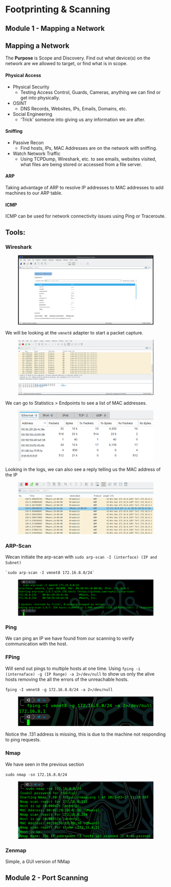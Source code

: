 # Footprinting & Scanning

## Module 1 - Mapping a Network

## Mapping a Network

The **Purpose** is Scope and Discovery. Find out what device(s) on the network are we allowed to target, or find what is in scope.&#x20;

#### Physical Access

* Physical Security
  * Testing Access Control, Guards, Cameras, anything we can find or get into physically.
* OSINT
  * DNS Records, Websites, IPs, Emails, Domains, etc.
* Social Engineering
  * 'Trick' someone into giving us any information we are after.

#### Sniffing

* Passive Recon
  * Find hosts, IPs, MAC Addresses are on the network with sniffing.&#x20;
* Watch Network Traffic
  * Using TCPDump, Wireshark, etc. to see emails, websites visited, what files are being stored or accessed from a file server.&#x20;

#### ARP

Taking advantage of ARP to resolve IP addresses to MAC addresses to add machines to our ARP table.

#### ICMP

ICMP can be used for network connectivity issues using Ping or Traceroute.

## Tools:

### Wireshark

<figure><img src="../../../../.gitbook/assets/image (99) (2).png" alt=""><figcaption></figcaption></figure>

We will be looking at the `vmnet8` adapter to start a packet capture.

<figure><img src="../../../../.gitbook/assets/image (4) (3) (1).png" alt=""><figcaption></figcaption></figure>

We can go to Statistics > Endpoints to see a list of MAC addresses.

<figure><img src="../../../../.gitbook/assets/image (1) (2) (1) (1).png" alt=""><figcaption></figcaption></figure>

Looking in the logs, we can also see a reply telling us the MAC address of the IP

<figure><img src="../../../../.gitbook/assets/image (12) (1) (1).png" alt=""><figcaption></figcaption></figure>

### ARP-Scan

Wecan initiate the arp-scan with `sudo arp-scan -I (interface) (IP and Subnet)`

`` `sudo arp-scan -I vmnet8 172.16.8.0/24` ``

<figure><img src="../../../../.gitbook/assets/image (17) (2).png" alt=""><figcaption></figcaption></figure>

### Ping

We can ping an IP we have found from our scanning to verify communication with the host.

### FPing

Will send out pings to multiple hosts at one time. Using `fping -i (internaface) -g (IP Range) -a 2>/dev/null` to show us only the alive hosts removing the all the errors of the unreachable hosts.

`fping -I vmnet8 -g 172.16.8.0/24 -a 2>/dev/null`

<figure><img src="../../../../.gitbook/assets/image (6) (3).png" alt=""><figcaption></figcaption></figure>

Notice the .131 address is missing, this is due to the machine not responding to ping requests.

### Nmap

We have seen in the previous section

`sudo nmap -sn 172.16.8.0/24`

<figure><img src="../../../../.gitbook/assets/image (2) (2) (1).png" alt=""><figcaption></figcaption></figure>

###

### Zenmap

Simple, a GUI version of NMap



## Module 2 - Port Scanning

